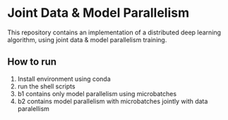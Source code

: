 # Joint Data & Model Parallelism

This repository contains an implementation of a distributed deep learning algorithm, using joint data & model parallelism training.

## How to run

1. Install environment using conda
2. run the shell scripts
3. b1 contains only model parallelism using microbatches
4. b2 contains model parallelism with microbatches jointly with data paralellism

